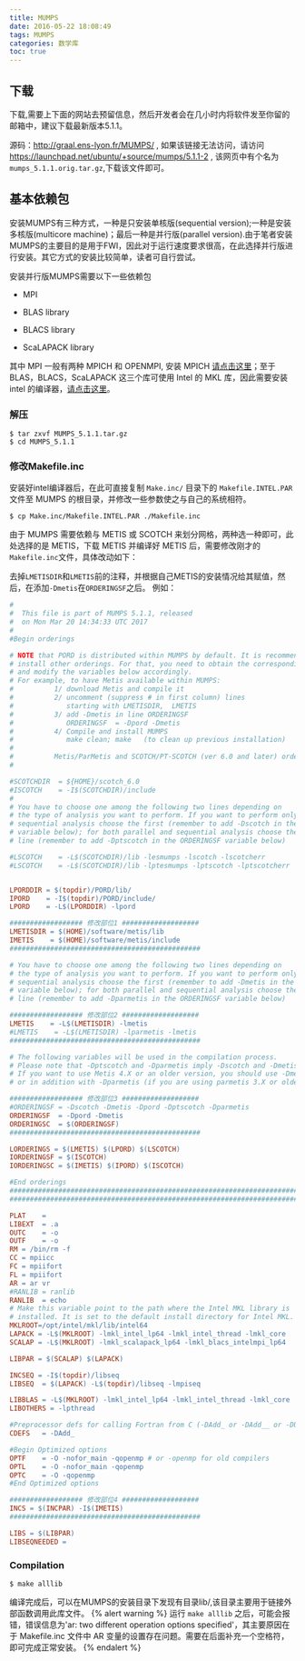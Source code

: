 ```yaml
---
title: MUMPS
date: 2016-05-22 18:08:49
tags: MUMPS
categories: 数学库
toc: true
---
```


## 下载

下载,需要上下面的网站去预留信息，然后开发者会在几小时内将软件发至你留的邮箱中，建议下载最新版本5.1.1。

源码：<http://graal.ens-lyon.fr/MUMPS/> , 如果该链接无法访问，请访问 <https://launchpad.net/ubuntu/+source/mumps/5.1.1-2> , 该网页中有个名为`mumps_5.1.1.orig.tar.gz`,下载该文件即可。

## 基本依赖包

安装MUMPS有三种方式，一种是只安装单核版(sequential version);一种是安装多核版(multicore machine)；最后一种是并行版(parallel version).由于笔者安装MUMPS的主要目的是用于FWI，因此对于运行速度要求很高，在此选择并行版进行安装。其它方式的安装比较简单，读者可自行尝试。

安装并行版MUMPS需要以下一些依赖包

-   MPI

-   BLAS library

-   BLACS library

-   ScaLAPACK library

其中 MPI 一般有两种 MPICH 和 OPENMPI, 安装 MPICH [请点击这里](mpich.html)；至于BLAS，BLACS，ScaLAPACK 这三个库可使用 Intel 的 MKL 库，因此需要安装 intel 的编译器，[请点击这里](intel.html)。

### 解压

``` {.console}
$ tar zxvf MUMPS_5.1.1.tar.gz
$ cd MUMPS_5.1.1
```

### 修改Makefile.inc

安装好intel编译器后，在此可直接复制 `Make.inc/` 目录下的 `Makefile.INTEL.PAR` 文件至 MUMPS 的根目录，并修改一些参数使之与自己的系统相符。

``` console
$ cp Make.inc/Makefile.INTEL.PAR ./Makefile.inc
```

由于 MUMPS 需要依赖与 METIS 或 SCOTCH 来划分网格，两种选一种即可，此处选择的是 METIS，下载 METIS 并编译好 METIS 后，需要修改刚才的`Makefile.inc`文件，具体改动如下：

去掉`LMETISDIR`和`LMETIS`前的注释，并根据自己METIS的安装情况给其赋值，然后，在添加`-Dmetis`在`ORDERINGSF`之后。 例如：

```makefile
#
#  This file is part of MUMPS 5.1.1, released
#  on Mon Mar 20 14:34:33 UTC 2017
#
#Begin orderings

# NOTE that PORD is distributed within MUMPS by default. It is recommended to
# install other orderings. For that, you need to obtain the corresponding package
# and modify the variables below accordingly.
# For example, to have Metis available within MUMPS:
#          1/ download Metis and compile it
#          2/ uncomment (suppress # in first column) lines
#             starting with LMETISDIR,  LMETIS
#          3/ add -Dmetis in line ORDERINGSF
#             ORDERINGSF  = -Dpord -Dmetis
#          4/ Compile and install MUMPS
#             make clean; make   (to clean up previous installation)
#
#          Metis/ParMetis and SCOTCH/PT-SCOTCH (ver 6.0 and later) orderings are recommended.
#

#SCOTCHDIR  = ${HOME}/scotch_6.0
#ISCOTCH    = -I$(SCOTCHDIR)/include
#
# You have to choose one among the following two lines depending on
# the type of analysis you want to perform. If you want to perform only
# sequential analysis choose the first (remember to add -Dscotch in the ORDERINGSF
# variable below); for both parallel and sequential analysis choose the second
# line (remember to add -Dptscotch in the ORDERINGSF variable below)

#LSCOTCH    = -L$(SCOTCHDIR)/lib -lesmumps -lscotch -lscotcherr
#LSCOTCH    = -L$(SCOTCHDIR)/lib -lptesmumps -lptscotch -lptscotcherr


LPORDDIR = $(topdir)/PORD/lib/
IPORD    = -I$(topdir)/PORD/include/
LPORD    = -L$(LPORDDIR) -lpord

################## 修改部位1 ###################
LMETISDIR = $(HOME)/software/metis/lib
IMETIS    = $(HOME)/software/metis/include
###############################################

# You have to choose one among the following two lines depending on
# the type of analysis you want to perform. If you want to perform only
# sequential analysis choose the first (remember to add -Dmetis in the ORDERINGSF
# variable below); for both parallel and sequential analysis choose the second
# line (remember to add -Dparmetis in the ORDERINGSF variable below)

################## 修改部位2 ###################
LMETIS    = -L$(LMETISDIR) -lmetis
#LMETIS    = -L$(LMETISDIR) -lparmetis -lmetis
###############################################

# The following variables will be used in the compilation process.
# Please note that -Dptscotch and -Dparmetis imply -Dscotch and -Dmetis respectively.
# If you want to use Metis 4.X or an older version, you should use -Dmetis4 instead of -Dmetis
# or in addition with -Dparmetis (if you are using parmetis 3.X or older).

################## 修改部位3 ###################
#ORDERINGSF = -Dscotch -Dmetis -Dpord -Dptscotch -Dparmetis
ORDERINGSF  = -Dpord -Dmetis
ORDERINGSC  = $(ORDERINGSF)
###############################################

LORDERINGS = $(LMETIS) $(LPORD) $(LSCOTCH)
IORDERINGSF = $(ISCOTCH)
IORDERINGSC = $(IMETIS) $(IPORD) $(ISCOTCH)

#End orderings
########################################################################
################################################################################

PLAT    =
LIBEXT  = .a
OUTC    = -o
OUTF    = -o
RM = /bin/rm -f
CC = mpiicc
FC = mpiifort
FL = mpiifort
AR = ar vr
#RANLIB = ranlib
RANLIB  = echo
# Make this variable point to the path where the Intel MKL library is
# installed. It is set to the default install directory for Intel MKL.
MKLROOT=/opt/intel/mkl/lib/intel64
LAPACK = -L$(MKLROOT) -lmkl_intel_lp64 -lmkl_intel_thread -lmkl_core
SCALAP = -L$(MKLROOT) -lmkl_scalapack_lp64 -lmkl_blacs_intelmpi_lp64

LIBPAR = $(SCALAP) $(LAPACK)

INCSEQ = -I$(topdir)/libseq
LIBSEQ  = $(LAPACK) -L$(topdir)/libseq -lmpiseq

LIBBLAS = -L$(MKLROOT) -lmkl_intel_lp64 -lmkl_intel_thread -lmkl_core
LIBOTHERS = -lpthread

#Preprocessor defs for calling Fortran from C (-DAdd_ or -DAdd__ or -DUPPER)
CDEFS   = -DAdd_

#Begin Optimized options
OPTF    = -O -nofor_main -qopenmp # or -openmp for old compilers
OPTL    = -O -nofor_main -qopenmp
OPTC    = -O -qopenmp
#End Optimized options

################## 修改部位4 ###################
INCS = $(INCPAR) -I$(IMETIS)
###############################################

LIBS = $(LIBPAR)
LIBSEQNEEDED =

```

### Compilation

``` {.console}
$ make alllib
```

编译完成后，可以在MUMPS的安装目录下发现有目录lib/,该目录主要用于链接外部函数调用此库文件。
{% alert warning %}
运行 `make alllib` 之后，可能会报错，错误信息为'ar: two different operation options specified'，其主要原因在于 Makefile.inc 文件中 AR 变量的设置存在问题。需要在后面补充一个空格符，即可完成正常安装。
{% endalert %}
